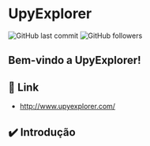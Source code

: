 # UpyExplorer

![GitHub last commit](https://img.shields.io/github/last-commit/UpyExplorer/UpyExplorer) 
![GitHub followers](https://img.shields.io/github/followers/UpyExplorer?label=UpyExplorer&style=social)

## Bem-vindo a UpyExplorer!

## 🚀 Link
- http://www.upyexplorer.com/

## ✔️ Introdução

